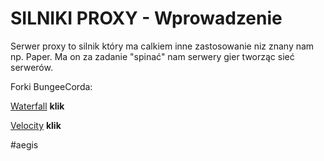 # SILNIKI PROXY - Wprowadzenie 

Serwer proxy to silnik który ma calkiem inne zastosowanie niz znany nam np. Paper. Ma on za zadanie "spinać" nam serwery gier tworząc sieć serwerów. 

Forki BungeeCorda:

[Waterfall](https://github.com/vBagieta/CatCode/blob/main/REMASTERED/SILNIKI/waterfall.md) **klik**

[Velocity](https://github.com/vBagieta/CatCode/blob/main/REMASTERED/SILNIKI/velocity.md) **klik**

#aegis
